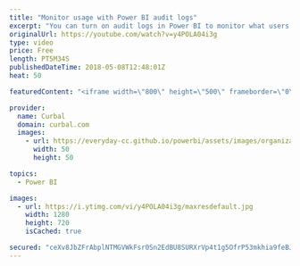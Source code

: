 ```yaml
---
title: "Monitor usage with Power BI audit logs"
excerpt: "You can turn on audit logs in Power BI to monitor what users are doing in Power BI. This tool is perfect for troubleshoot and to help you document what is being done in Power BI and use it to comply with laws like GDPR.  To turn it on, you need an E3 or E5 office 365 license. If you have it, you just"
originalUrl: https://youtube.com/watch?v=y4POLA04i3g
type: video
price: Free
length: PT5M34S
publishedDateTime: 2018-05-08T12:48:01Z
heat: 50

featuredContent: "<iframe width=\"800\" height=\"500\" frameborder=\"0\" src=\"https://www.youtube.com/embed/y4POLA04i3g\" allow=\"accelerometer; autoplay; encrypted-media; gyroscope; picture-in-picture\" allowfullscreen></iframe>"

provider:
  name: Curbal
  domain: curbal.com
  images:
    - url: https://everyday-cc.github.io/powerbi/assets/images/organizations/curbal.com-50x50.jpg
      width: 50
      height: 50

topics:
  - Power BI

images:
  - url: https://i.ytimg.com/vi/y4POLA04i3g/maxresdefault.jpg
    width: 1280
    height: 720
    isCached: true

secured: "ceXv8JbZFrAbplNTMGVWkFsr0Sn2EdBU8SURXrVp4t1g5OfrP53mkhia9feBJS3v6iWogF5Y7PrA698SotDqpMkCKzpjk2uKBNPB7l6txPPclK6D5LtIqshYYmSUJNb++/aAPTF5kF/mkjKI4Kb3S30zUmbMr1hTy3FluTQgwi5HFN6HTljvUb1hf+13P+rqHRxYOrrSllmSS7MSMZlTu5BKbqg5VJe1lA6q7c3/Y8DboclWmf5mmc8ts+E56lp1e6Y91/p1A0dZ0Ck2aWpEcGm1ir5M2M2L6wEVHbpCC7hwpGW12llo2Ni37nBzKeKP2YzH+MsJjal1Yc30rJyy6s9wv52aEKdPXJFNi1T076jZRVr0sO0Xkys26Xahtgk8aQqnMTQCsR5r3as6XbG0C3xZ7QfqmxEAgJiJRYzajWY=;D6YP1XIJBH+aPZffYvUu0Q=="
---
```


